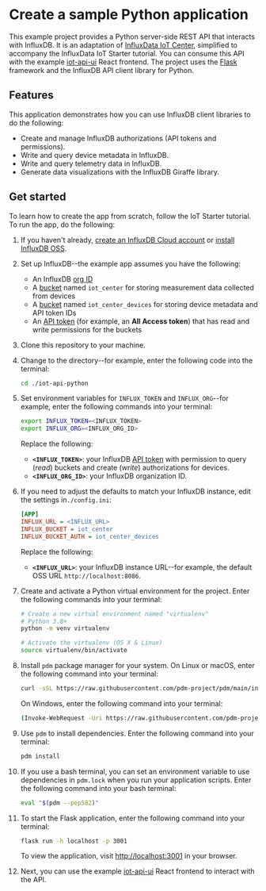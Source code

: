 # Create a sample Python application

This example project provides a Python server-side REST API that interacts with InfluxDB.
It is an adaptation of [InfluxData IoT Center](https://github.com/bonitoo-io/iot-center-v2), simplified to accompany the InfluxData IoT Starter tutorial.
You can consume this API with the example [iot-api-ui](https://github.com/influxdata/iot-api-ui) React frontend.
The project uses the [Flask](https://palletsprojects.com/p/flask/) framework and the InfluxDB API client library for Python.

## Features

This application demonstrates how you can use InfluxDB client libraries to do the following:

- Create and manage InfluxDB authorizations (API tokens and permissions).
- Write and query device metadata in InfluxDB.
- Write and query telemetry data in InfluxDB.
- Generate data visualizations with the InfluxDB Giraffe library.

## Get started

To learn how to create the app from scratch, follow the IoT Starter tutorial.
To run the app, do the following:

1. If you haven't already, [create an InfluxDB Cloud account](https://www.influxdata.com/products/influxdb-cloud/) or [install InfluxDB OSS](https://www.influxdata.com/products/influxdb/).
2. Set up InfluxDB--the example app assumes you have the following:

   - An InfluxDB [org ID](https://docs.influxdata.com/influxdb/v2/admin/organizations/view-orgs/)
   - A [bucket](https://docs.influxdata.com/influxdb/v2/admin/buckets/create-bucket/#create-a-bucket-using-the-influxdb-api) named `iot_center` for storing measurement data collected from devices
   - A [bucket](https://docs.influxdata.com/influxdb/v2/admin/buckets/create-bucket/#create-a-bucket-using-the-influxdb-api) named `iot_center_devices` for storing device metadata and API token IDs
   - An [API token](https://docs.influxdata.com/influxdb/v2/admin/tokens/create-token/) (for example, an **All Access token**) that has read and write permissions for the buckets

3. Clone this repository to your machine.
4. Change to the directory--for example, enter the following code into the terminal:

   ```bash
   cd ./iot-api-python
   ```

5. Set environment variables for `INFLUX_TOKEN` and `INFLUX_ORG`--for example, enter the following commands into your terminal:

   ```bash
   export INFLUX_TOKEN=<INFLUX_TOKEN>
   export INFLUX_ORG=<INFLUX_ORG_ID>
   ```

   Replace the following:

   - **`<INFLUX_TOKEN>`**: your InfluxDB [API token](#authorization) with permission to query (_read_) buckets and create (_write_) authorizations for devices.
   - **`<INFLUX_ORG_ID>`**: your InfluxDB organization ID.

6. If you need to adjust the defaults to match your InfluxDB instance, edit the settings in`./config.ini`:

   ```ini
   [APP]
   INFLUX_URL = <INFLUX_URL>
   INFLUX_BUCKET = iot_center
   INFLUX_BUCKET_AUTH = iot_center_devices
   ```

   Replace the following:

   - **`<INFLUX_URL>`**: your InfluxDB instance URL--for example, the default OSS URL `http://localhost:8086`.

7. Create and activate a Python virtual environment for the project.
   Enter the following commands into your terminal:

   ```bash
   # Create a new virtual environment named "virtualenv"
   # Python 3.8+
   python -m venv virtualenv

   # Activate the virtualenv (OS X & Linux)
   source virtualenv/bin/activate
   ```

8. Install `pdm` package manager for your system.
On Linux or macOS, enter the following command into your terminal:

   ```bash
   curl -sSL https://raw.githubusercontent.com/pdm-project/pdm/main/install-pdm.py | python3 -
   ```

   On Windows, enter the following command into your terminal:

   ```bash
   (Invoke-WebRequest -Uri https://raw.githubusercontent.com/pdm-project/pdm/main/install-pdm.py -UseBasicParsing).Content | python -
   ```

1. Use `pdm` to install dependencies.
   Enter the following command into your terminal:

   ```bash
   pdm install
   ```

2. If you use a bash terminal, you can set an environment variable to use dependencies in `pdm.lock` when you run your application scripts.
   Enter the following command into your bash terminal:

   ```bash
   eval "$(pdm --pep582)"
   ```

3.  To start the Flask application, enter the following command into your terminal:

    ```bash
    flask run -h localhost -p 3001
    ```

    To view the application, visit <http://localhost:3001> in your browser.

4.  Next, you can use the example [iot-api-ui](https://github.com/influxdata/iot-api-ui) React frontend to interact with the API.

